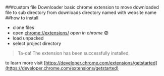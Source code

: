 ###custom file Downloader
basic chrome extension to move downloaded file to sub directory from downloads directory named with website name
##how to install 

- clone files
- open [chrome://extensions/](chrome://extensions/) *open in chrome* :fearful:
- load unpacked
- select project directory

>Ta-da! The extension has been successfully installed.


to learn more visit [https://developer.chrome.com/extensions/getstarted](https://developer.chrome.com/extensions/getstarted)



